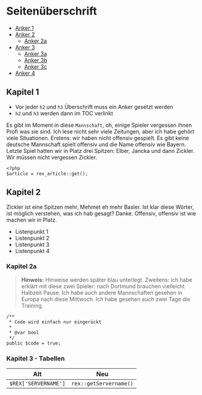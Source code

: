 # Seitenüberschrift

- [Anker 1](#anker-1)
- [Anker 2](#anker-2)
    - [Anker 2a](#anker2a)
- [Anker 3](#anker-3)
    - [Anker 3a](#anker-3a)
    - [Anker 3b](#anker-3b)
    - [Anker 3c](#anker-3c)
- [Anker 4](#anker-4)

<a name="anker-1"></a>
## Kapitel 1

- Vor jeder `h2` und `h3` Überschrift muss ein Anker gesetzt werden
- `h2` und `h3` werden dann im TOC verlinkt

Es gibt im Moment in diese `Mannschaft`, oh, einige Spieler vergessen ihnen Profi was sie sind. Ich lese nicht sehr viele Zeitungen, aber ich habe gehört viele Situationen. Erstens: wir haben nicht offensiv gespielt. Es gibt keine deutsche Mannschaft spielt offensiv und die Name offensiv wie Bayern. Letzte Spiel hatten wir in Platz drei Spitzen: Elber, Jancka und dann Zickler. Wir müssen nicht vergessen Zickler.

    <?php
    $article = rex_article::get();
    

<a name="anker-2"></a>
## Kapitel 2

Zickler ist eine Spitzen mehr, Mehmet eh mehr Basler. Ist klar diese Wörter, ist möglich verstehen, was ich hab gesagt? Danke. Offensiv, offensiv ist wie machen wir in Platz.

- Listenpunkt 1
- Listenpunkt 2
- Listenpunkt 3
- Listenpunkt 4

<a name="anker-2a"></a>
### Kapitel 2a

> **Hinweis:** Hinweise werden später blau unterlegt. Zweitens: ich habe erklärt mit diese zwei Spieler: nach Dortmund brauchen vielleicht Halbzeit Pause. Ich habe auch andere Mannschaften gesehen in Europa nach diese Mittwoch. Ich habe gesehen auch zwei Tage die Training.

    /**
     * Code wird einfach nur eingerückt
     *
     * @var bool
     */
    public $code = true;

<a name="anker-3"></a>
### Kapitel 3 - Tabellen


Alt| Neu
------------- | -------------
`$REX['SERVERNAME']`  |  `rex::getServername()`
